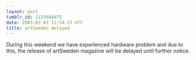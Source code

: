 ```yaml
---
layout: post
tumblr_id: 1133044475
date: 2003-02-03 11:54:23 UTC
title: artSweden delayed
---
```


During this weekend we have experienced hardware problem and due to this, the release of artSweden magazine will be delayed until further notice.
